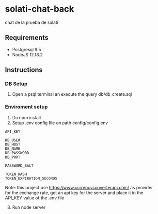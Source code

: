 # solati-chat-back
chat de la prueba de solati


## Requirements
- Postgresql 9.5
- NodeJS 12.18.2

## Instructions
### DB Setup
1. Open a psql terminal an execute the query db/db_create.sql
### Enviroment setup
1. Do npm install
2. Setup .env config file on path config/config.env
```
API_KEY

DB_USER
DB_HOST
DB_NAME
DB_PASSWORD
DB_PORT

PASSWORD_SALT

TOKEN_HASH
TOKEN_EXPIRATION_SECONDS
```
Note: this project use https://www.currencyconverterapi.com/ as provider for the exchange rate, get an api key for the server and place it in the API_KEY value of the .env file

3. Run node server
